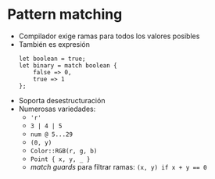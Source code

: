 # Pattern matching

* Compilador exige ramas para todos los valores posibles
* También es expresión
    ```
    let boolean = true;
    let binary = match boolean {
        false => 0,
        true => 1
    };
    ```
* Soporta desestructuración
* Numerosas variedades:
    * `'r'`
    * `3 | 4 | 5`
    * `num @ 5...29`
    * `(0, y)`
    * `Color::RGB(r, g, b)`
    * `Point { x, y, _ }`
    * *match guards* para filtrar ramas: `(x, y) if x + y == 0`
